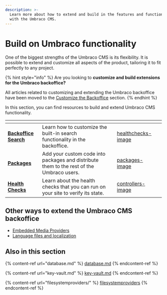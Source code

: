 ```yaml
---
description: >-
  Learn more about how to extend and build in the features and functionalities
  with the Umbraco CMS.
---
```


# Build on Umbraco functionality

One of the biggest strengths of the Umbraco CMS is its flexibility. It is possible to extend and customize all aspects of the product, tailoring it to fit perfectly to any project.

{% hint style="info" %}
Are you looking to **customize and build extensions for the Umbraco backoffice?**

All articles related to customizing and extending the Umbraco backoffice have been moved to the [Customize the Backoffice](../customizing/overview.md) section.
{% endhint %}

In this section, you can find resources to build and extend Umbraco CMS functionality.

<table data-view="cards"><thead><tr><th></th><th></th><th></th><th data-hidden data-card-cover data-type="files"></th><th data-hidden data-card-target data-type="content-ref"></th></tr></thead><tbody><tr><td><a href="backoffice-search.md"><strong>Backoffice Search</strong></a></td><td>Learn how to customize the built-in search functionality in the backoffice.</td><td></td><td><a href="../.gitbook/assets/healthchecks-image (1).png">healthchecks-image</a></td><td></td></tr><tr><td><a href="./packages/README.md"><strong>Packages</strong></a></td><td>Add your custom code into packages and distribute them to the rest of the Umbraco users.</td><td></td><td><a href="../.gitbook/assets/packages-image (1).png">packages-image</a></td><td></td></tr><tr><td><a href="./health-check/README.md"><strong>Health Checks</strong></a></td><td>Learn about the health checks that you can run on your site to verify its state.</td><td></td><td><a href="../.gitbook/assets/controllers-image (1).png">controllers-image</a></td><td></td></tr></tbody></table>

## Other ways to extend the Umbraco CMS backoffice

* [Embedded Media Providers](embedded-media-providers.md)
* [Language files and localization](language-files/)

## Also in this section

{% content-ref url="database.md" %}
[database.md](database.md)
{% endcontent-ref %}

{% content-ref url="key-vault.md" %}
[key-vault.md](key-vault.md)
{% endcontent-ref %}

{% content-ref url="filesystemproviders/" %}
[filesystemproviders](filesystemproviders/)
{% endcontent-ref %}

